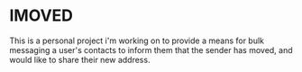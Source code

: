 # IMOVED

This is a personal project i'm working on to provide a means for bulk messaging a user's contacts to inform them that the sender has moved, and would like to share their new address.
